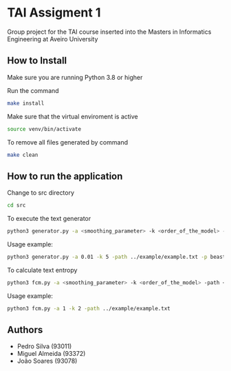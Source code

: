 # TAI Assigment 1

Group project for the TAI course inserted into the Masters in Informatics Engineering at Aveiro University

## How to Install

Make sure you are running Python 3.8 or higher

Run the command

```bash
make install
```

Make sure that the virtual enviroment is active

```bash
source venv/bin/activate
```

To remove all files generated by command

```bash
make clean
```


## How to run the application


Change to src directory
```bash
cd src
```


To execute the text generator

```bash
python3 generator.py -a <smoothing_parameter> -k <order_of_the_model> -path <path_of_the_text_file> -p <initial_term> -s <gen_text_size>
```

Usage example:

```bash
python3 generator.py -a 0.01 -k 5 -path ../example/example.txt -p beast
```

To calculate text entropy

```bash
python3 fcm.py -a <smoothing_parameter> -k <order_of_the_model> -path <path_of_the_text_file>
```

Usage example:

```bash
python3 fcm.py -a 1 -k 2 -path ../example/example.txt
```

## Authors

 - Pedro Silva (93011)
 - Miguel Almeida (93372)
 - João Soares (93078)

 
